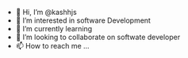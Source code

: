 - 👋 Hi, I’m @kashhjs
- 👀 I’m interested in software Development
- 🌱 I’m currently learning 
- 💞️ I’m looking to collaborate on softwate developer
- 📫 How to reach me ...

<!---
kashhjs/kashhjs is a ✨ special ✨ repository because its `README.md` (this file) appears on your GitHub profile.
You can click the Preview link to take a look at your changes.
--->

